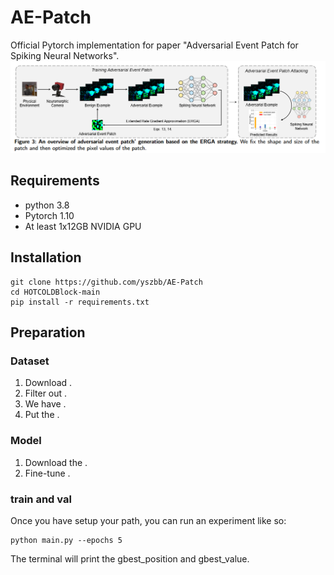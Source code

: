 # AE-Patch
Official Pytorch implementation for paper "Adversarial Event Patch for Spiking Neural Networks".
![Figure](https://github.com/yszbb/AE-Patch/blob/main/asserts/pipeline.jpg)
## Requirements
- python 3.8
- Pytorch 1.10
- At least 1x12GB NVIDIA GPU
## Installation
```
git clone https://github.com/yszbb/AE-Patch
cd HOTCOLDBlock-main
pip install -r requirements.txt
```
## Preparation
### Dataset
1. Download .
2. Filter out .
3. We have .
4. Put the .
### Model
1. Download the .
2. Fine-tune .
### train and val
Once you have setup your path, you can run an experiment like so:
```
python main.py --epochs 5 
```
The terminal will print the gbest_position and gbest_value.
